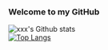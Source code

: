 ### Welcome to my GitHub
![`xxx`'s Github stats](https://github-readme-stats.vercel.app/api?username=devbzx&show_icons=true&hide=contribs)
<br>
[![Top Langs](https://github-readme-stats.vercel.app/api/top-langs/?username=devbzx)](https://github.com/devbzx/github-readme-stats)



